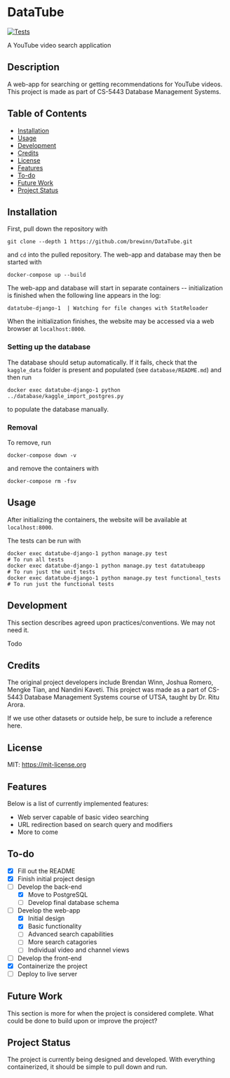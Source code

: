 # DataTube

[![Tests](https://github.com/brewinn/DataTube/actions/workflows/tests.yml/badge.svg)](https://github.com/brewinn/DataTube/actions/workflows/tests.yml)

A YouTube video search application

## Description

A web-app for searching or getting recommendations for YouTube videos. This
project is made as part of CS-5443 Database Management Systems.

## Table of Contents

- [Installation](#installation)
- [Usage](#usage)
- [Development](#development)
- [Credits](#credits)
- [License](#license)
- [Features](#features)
- [To-do](#to-do)
- [Future Work](#future-work)
- [Project Status](#project-status)

## Installation

First, pull down the repository with
```
git clone --depth 1 https://github.com/brewinn/DataTube.git
```
and `cd` into the pulled repository. The web-app and database may then be
started with 
```
docker-compose up --build
```
The web-app and database will start in separate containers -- initialization is
finished when the following line appears in the log:
```
datatube-django-1  | Watching for file changes with StatReloader
```

When the initialization finishes, the website may be accessed via a web browser
at `localhost:8000`.

### Setting up the database

The database should setup automatically. If it fails, check that the
`kaggle_data` folder is present and populated (see `database/README.md`) and
then run
```
docker exec datatube-django-1 python ../database/kaggle_import_postgres.py
```
to populate the database manually.


### Removal

To remove, run 
```
docker-compose down -v
```
and remove the containers with
```
docker-compose rm -fsv
```

## Usage

After initializing the containers, the website will be available at `localhost:8000`.

The tests can be run with 
```
docker exec datatube-django-1 python manage.py test                       # To run all tests
docker exec datatube-django-1 python manage.py test datatubeapp           # To run just the unit tests
docker exec datatube-django-1 python manage.py test functional_tests      # To run just the functional tests
```

## Development

This section describes agreed upon practices/conventions. We may not need it.

Todo

## Credits

The original project developers include Brendan Winn, Joshua Romero, Mengke
Tian, and Nandini Kaveti. This project was made as a part of CS-5443 Database
Management Systems course of UTSA, taught by Dr. Ritu Arora. 

If we use other datasets or outside help, be sure to include a reference here.

## License

MIT: <https://mit-license.org>

## Features

Below is a list of currently implemented features:

- Web server capable of basic video searching
- URL redirection based on search query and modifiers
- More to come

## To-do

- [X] Fill out the README
- [X] Finish initial project design
- [ ] Develop the back-end
  - [X] Move to PostgreSQL
  - [ ] Develop final database schema
- [ ] Develop the web-app
  - [X] Initial design
  - [X] Basic functionality
  - [ ] Advanced search capabilities
  - [ ] More search catagories
  - [ ] Individual video and channel views
- [ ] Develop the front-end
- [X] Containerize the project
- [ ] Deploy to live server

## Future Work

This section is more for when the project is considered complete. What could be
done to build upon or improve the project?

## Project Status

The project is currently being designed and developed. With everything
containerized, it should be simple to pull down and run.
